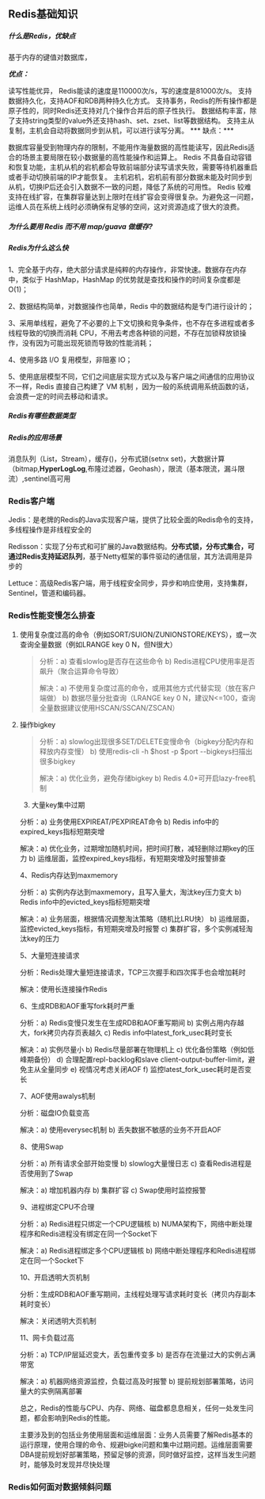 Redis基础知识
-------------

##### 什么是Redis，优缺点

基于内存的键值对数据库，

***优点：***

读写性能优异， Redis能读的速度是110000次/s，写的速度是81000次/s。
       支持数据持久化，支持AOF和RDB两种持久化方式。
		支持事务，Redis的所有操作都是原子性的，同时Redis还支持对几个操作合并后的原子性执行。
		数据结构丰富，除了支持string类型的value外还支持hash、set、zset、list等数据结构。
		支持主从复制，主机会自动将数据同步到从机，可以进行读写分离。
***	缺点：***

数据库容量受到物理内存的限制，不能用作海量数据的高性能读写，因此Redis适合的场景主要局限在较小数据量的高性能操作和运算上。
		Redis 不具备自动容错和恢复功能，主机从机的宕机都会导致前端部分读写请求失败，需要等待机器重启或者手动切换前端的IP才能恢复。
		主机宕机，宕机前有部分数据未能及时同步到从机，切换IP后还会引入数据不一致的问题，降低了系统的可用性。
Redis 较难支持在线扩容，在集群容量达到上限时在线扩容会变得很复杂。为避免这一问题，运维人员在系统上线时必须确保有足够的空间，这对资源造成了很大的浪费。

##### 为什么要用 Redis 而不用 map/guava 做缓存?

##### Redis为什么这么快

1、完全基于内存，绝大部分请求是纯粹的内存操作，非常快速。数据存在内存中，类似于 HashMap，HashMap 的优势就是查找和操作的时间复杂度都是O(1)；

2、数据结构简单，对数据操作也简单，Redis 中的数据结构是专门进行设计的；

3、采用单线程，避免了不必要的上下文切换和竞争条件，也不存在多进程或者多线程导致的切换而消耗 CPU，不用去考虑各种锁的问题，不存在加锁释放锁操作，没有因为可能出现死锁而导致的性能消耗；

4、使用多路 I/O 复用模型，非阻塞 IO；

5、使用底层模型不同，它们之间底层实现方式以及与客户端之间通信的应用协议不一样，Redis 直接自己构建了 VM 机制 ，因为一般的系统调用系统函数的话，会浪费一定的时间去移动和请求。

##### Redis有哪些数据类型

##### Redis的应用场景

消息队列（List，Stream），缓存()，分布式锁(setnx set)，大数据计算（bitmap,**HyperLogLog**,布隆过滤器，Geohash），限流（基本限流，漏斗限流）,sentinel高可用

### Redis客户端

Jedis：是老牌的Redis的Java实现客户端，提供了比较全面的Redis命令的支持，多线程操作是非线程安全的

Redisson：实现了分布式和可扩展的Java数据结构。**分布式锁，分布式集合，可通过Redis支持延迟队列**，基于Netty框架的事件驱动的通信层，其方法调用是异步的

Lettuce：高级Redis客户端，用于线程安全同步，异步和响应使用，支持集群，Sentinel，管道和编码器。

### Redis性能变慢怎么排查

1.  使用复杂度过高的命令（例如SORT/SUION/ZUNIONSTORE/KEYS），或一次查询全量数据（例如LRANGE key 0 N，但N很大）

    >   分析：a) 查看slowlog是否存在这些命令 b) Redis进程CPU使用率是否飙升（聚合运算命令导致）
    >
    >   解决：a) 不使用复杂度过高的命令，或用其他方式代替实现（放在客户端做） b) 数据尽量分批查询（LRANGE key 0 N，建议N<=100，查询全量数据建议使用HSCAN/SSCAN/ZSCAN）

2.  操作bigkey

    >   分析：a) slowlog出现很多SET/DELETE变慢命令（bigkey分配内存和释放内存变慢） b) 使用redis-cli -h $host -p $port --bigkeys扫描出很多bigkey
    >
    >   解决：a) 优化业务，避免存储bigkey b) Redis 4.0+可开启lazy-free机制
    >
    >   
    >
    >   

    3. 大量key集中过期

    分析：a) 业务使用EXPIREAT/PEXPIREAT命令 b) Redis info中的expired_keys指标短期突增

    解决：a) 优化业务，过期增加随机时间，把时间打散，减轻删除过期key的压力 b) 运维层面，监控expired_keys指标，有短期突增及时报警排查

    4、Redis内存达到maxmemory

    分析：a) 实例内存达到maxmemory，且写入量大，淘汰key压力变大 b) Redis info中的evicted_keys指标短期突增

    解决：a) 业务层面，根据情况调整淘汰策略（随机比LRU快） b) 运维层面，监控evicted_keys指标，有短期突增及时报警 c) 集群扩容，多个实例减轻淘汰key的压力

    5、大量短连接请求

    分析：Redis处理大量短连接请求，TCP三次握手和四次挥手也会增加耗时

    解决：使用长连接操作Redis

    6、生成RDB和AOF重写fork耗时严重

    分析：a) Redis变慢只发生在生成RDB和AOF重写期间 b) 实例占用内存越大，fork拷贝内存页表越久 c) Redis info中latest_fork_usec耗时变长

    解决：a) 实例尽量小 b) Redis尽量部署在物理机上 c) 优化备份策略（例如低峰期备份） d) 合理配置repl-backlog和slave client-output-buffer-limit，避免主从全量同步 e) 视情况考虑关闭AOF f) 监控latest_fork_usec耗时是否变长

    7、AOF使用awalys机制

    分析：磁盘IO负载变高

    解决：a) 使用everysec机制 b) 丢失数据不敏感的业务不开启AOF

    8、使用Swap

    分析：a) 所有请求全部开始变慢 b) slowlog大量慢日志 c) 查看Redis进程是否使用到了Swap

    解决：a) 增加机器内存 b) 集群扩容 c) Swap使用时监控报警

    9、进程绑定CPU不合理

    分析：a) Redis进程只绑定一个CPU逻辑核 b) NUMA架构下，网络中断处理程序和Redis进程没有绑定在同一个Socket下

    解决：a) Redis进程绑定多个CPU逻辑核 b) 网络中断处理程序和Redis进程绑定在同一个Socket下

    10、开启透明大页机制

    分析：生成RDB和AOF重写期间，主线程处理写请求耗时变长（拷贝内存副本耗时变长）

    解决：关闭透明大页机制

    11、网卡负载过高

    分析：a) TCP/IP层延迟变大，丢包重传变多 b) 是否存在流量过大的实例占满带宽

    解决：a) 机器网络资源监控，负载过高及时报警 b) 提前规划部署策略，访问量大的实例隔离部署
    
    总之，Redis的性能与CPU、内存、网络、磁盘都息息相关，任何一处发生问题，都会影响到Redis的性能。
    
    主要涉及到的包括业务使用层面和运维层面：业务人员需要了解Redis基本的运行原理，使用合理的命令、规避bigke问题和集中过期问题。运维层面需要DBA提前规划好部署策略，预留足够的资源，同时做好监控，这样当发生问题时，能够及时发现并尽快处理

### Redis如何面对数据倾斜问题

